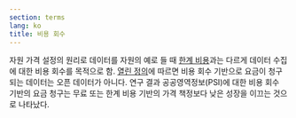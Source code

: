 ```yaml
---
section: terms
lang: ko
title: 비용 회수
---
```


자원 가격 설정의 원리로 데이터를 자원의 예로 들 때 [한계 비용](../marginal-cost/)과는 다르게 데이터 수집에 대한 비용 회수를 목적으로 함. [열린 정의](../open-definition/)에 따르면 비용 회수 기반으로 요금이 청구되는 데이터는 오픈 데이터가 아니다. 연구 결과 공공영역정보(PSI)에 대한 비용 회수 기반의 요금 청구는 무료 또는 한계 비용 기반의 가격 책정보다 낮은 성장을 이끄는 것으로 나타났다.
